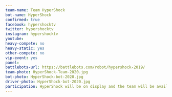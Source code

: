 ```yaml
---
team-name: Team HyperShock
bot-name: HyperShock
confirmed: true
facebook: hypershocktv
twitter: hypershocktv
instagram: hypershocktv
youtube:
heavy-compete: no
heavy-static: yes
other-compete: no
vip-event: yes
panel:
battlebots-url: https://battlebots.com/robot/hypershock-2019/
team-photo: HyperShock-Team-2020.jpg
bot-photo: HyperShock-bot-2020.jpg
driver-photo: HyperShock-bot-2020.jpg
participation: HyperShock will be on display and the team will be available for meet and greet throughout the weekend and at the Ruckus VIP Fundraiser!
---
```


